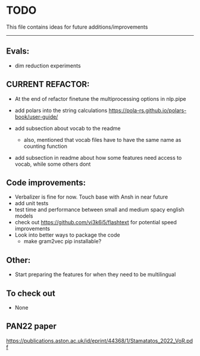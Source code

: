 # TODO
This file contains ideas for future additions/improvements

------

## Evals:
- dim reduction experiments

## CURRENT REFACTOR:

- At the end of refactor finetune the multiprocessing options in nlp.pipe
- add polars into the string calculations https://pola-rs.github.io/polars-book/user-guide/

- add subsection about vocab to the readme
    - also, mentioned that vocab files have to have the same name as counting function
- add subsection in readme about how some features need access to vocab, while some others dont

## Code improvements:
- Verbalizer is fine for now. Touch base with Ansh in near future
- add unit tests
- test time and performance between small and medium spacy english models
- check out https://github.com/vi3k6i5/flashtext for potential speed improvements
- Look into better ways to package the code
    - make gram2vec pip installable?

## Other:
- Start preparing the features for when they need to be multilingual



## To check out
- None

## PAN22 paper
https://publications.aston.ac.uk/id/eprint/44368/1/Stamatatos_2022_VoR.pdf
